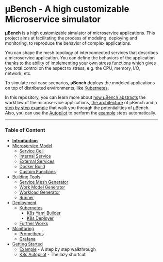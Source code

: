 # **µBench** - A high customizable Microservice simulator

**µBench** is a high customizable simulator of microservice applications.
This project aims at facilitating the process of modeling, deploying and monitoring, to reproduce the behavior of complex applications. 

You can shape the mesh topology of interconnected services that describes a microservice application.
You can define the behaviors of the application 
thanks to the ability of implementing your own stress functions which gives you total control on the aspect to stress, e.g. the CPU, memory, I/O, network, etc.

To simulate real case scenarios, **µBench** deploys the modeled applications on top of distributed environments, like [Kubernetes](https://kubernetes.io).

In this repository, you can learn more about [how µBench abstracts](/Docs/MicroserviceModel.md) the workflow of the microservice applications, [the architecture](/Docs/BuildingTools.md) of µBench and a [step by step example](/Docs/Example.md) that walk you through the potentialities of µBench.
Also, you can use the [Autopilot](/Docs/AutoPilot.md) to perform the [example](/Docs/Example.md) steps automatically.

---
### Table of Content
* [**Introduction**](/README.md)
* [Microservice Model](/Docs/MicroserviceModel.md)
  * [Service Cell](/Docs/MicroserviceModel.md#Service-Cell)
  * [Internal Service](/Docs/MicroserviceModel.md#Internal-Service)
  * [External Services](/Docs/MicroserviceModel.md#External-Services)
  * [Docker Build](/Docs/MicroserviceModel.md#Docker-Build)
  * [Custom Functions](/Docs/MicroserviceModel.md#Custom-Functions)
* [Building Tools](/Docs/BuildingTools.md)
  * [Service Mesh Generator](/Docs/BuildingTools.md#Service-Mesh-Generator)
  * [Work Model Generator](/Docs/BuildingTools.md#Work-Model-Generator)
  * [Workload Generator](/Docs/BuildingTools.md#Workload-Generator)
  * [Runner](/Docs/BuildingTools.md#Runner)
* [Deployment](/Docs/Deployment.md)
    * [Kubernetes](/Docs/Deployment.md#Kubernetes)
      * [K8s Yaml Builder](/Docs/Deployment.md#K8s-Yaml-Builder)
      * [K8s Deployer](/Docs/Deployment.md#K8s-Deployer)
    * [Further Works](/Docs/Deployment.md#Further-Works)
* [Monitoring](/Docs/Monitoring.md)
    * [Prometheus](/Docs/Monitoring.md#Prometheus)
    * [Grafana](/Docs/Monitoring.md#Grafana)
* [Getting Started](/Docs/GettingStarted.md)
    * [Example](/Docs/GettingStarted.md#Example) - A step by step walkthrough
    * [K8s Autopilot](/Docs/GettingStarted.md#AutoPilot) - The lazy shortcut
